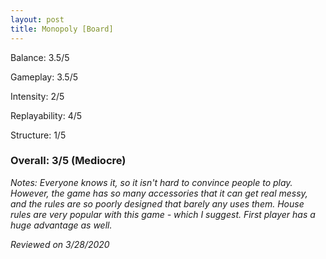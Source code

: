 ```yaml
---
layout: post
title: Monopoly [Board]
---
```


Balance: 3.5/5

Gameplay: 3.5/5

Intensity: 2/5

Replayability: 4/5

Structure: 1/5

### Overall: 3/5 (Mediocre)

*Notes: Everyone knows it, so it isn't hard to convince people to play. However, the game has so many accessories that it can get
real messy, and the rules are so poorly designed that barely any uses them. House rules are very popular with this game - which I
suggest. First player has a huge advantage as well.*

*Reviewed on 3/28/2020*
